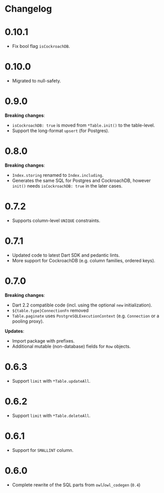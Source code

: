 # Changelog

# 0.10.1

- Fix bool flag `isCockroachDB`.

# 0.10.0

- Migrated to null-safety.

# 0.9.0

**Breaking changes**:
- `isCockroachDB: true` is moved from `*Table.init()` to the table-level.
- Support the long-format `upsert` (for Postgres).

# 0.8.0

**Breaking changes**:

- `Index.storing` renamed to `Index.including`.
- Generates the same SQL for Postgres and CockroachDB, however `init()`
  needs `isCockroachDB: true` in the later cases.

# 0.7.2

- Supports column-level `UNIQUE` constraints.

# 0.7.1

- Updated code to latest Dart SDK and pedantic lints.
- More support for CockroachDB (e.g. column families, ordered keys).

# 0.7.0

**Breaking changes**:

- Dart 2.2 compatible code (incl. using the optional `new` initialization).
- `${table.type}ConnectionFn` removed
- `Table.paginate` uses `PostgreSQLExecutionContext` (e.g. `Connection` or a pooling proxy).

**Updates**:
- Import package with prefixes.
- Additional mutable (non-database) fields for `Row` objects. 

# 0.6.3

- Support `limit` with `*Table.updateAll`.

# 0.6.2

- Support `limit` with `*Table.deleteAll`.

# 0.6.1

- Support for `SMALLINT` column.

# 0.6.0

- Complete rewrite of the SQL parts from `owl`/`owl_codegen` (`0.4`)
